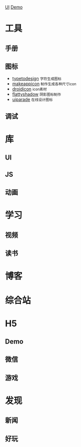 [UI](#ui) [Demo](#demo)

# 工具

## 手册

## 图标

* [typetodesign](http://typetodesign.com/) <small>字符生成图标</small>
* [makeappicon](http://makeappicon.com/) <small>制作生成各种尺寸icon</small>
* [droidicon](https://github.com/theDazzler/droidicon) <small>icon素材</small>
* [flattyshadow](http://flattyshadow.com/) <small>阴影图标制作</small>
* [uiparade](http://livetools.uiparade.com/index.html) <small>在线设计图标</small>

## 调试

# 库
 ## UI
 ## JS
 ## 动画
 
 

# 学习
## 视频
## 读书

# 博客

# 综合站

# H5
## Demo
## 微信
## 游戏

# 发现
## 新闻
## 好玩
